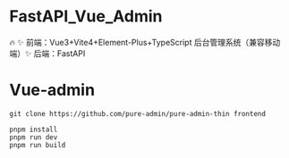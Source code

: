 # FastAPI_Vue_Admin
🔥 ✨ 前端：Vue3+Vite4+Element-Plus+TypeScript 后台管理系统（兼容移动端）✨ 后端：FastAPI





# Vue-admin

```
git clone https://github.com/pure-admin/pure-admin-thin frontend

pnpm install
pnpm run dev
pnpm run build
```

